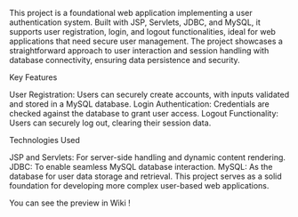 This project is a foundational web application implementing a user authentication system. Built with JSP, Servlets, JDBC, and MySQL, it supports user registration, login, and logout functionalities, ideal for web applications that need secure user management.
The project showcases a straightforward approach to user interaction and session handling with database connectivity, ensuring data persistence and security.

Key Features

User Registration: Users can securely create accounts, with inputs validated and stored in a MySQL database.
Login Authentication: Credentials are checked against the database to grant user access.
Logout Functionality: Users can securely log out, clearing their session data.

Technologies Used

JSP and Servlets: For server-side handling and dynamic content rendering.
JDBC: To enable seamless MySQL database interaction.
MySQL: As the database for user data storage and retrieval.
This project serves as a solid foundation for developing more complex user-based web applications.

You can see the preview in Wiki !
